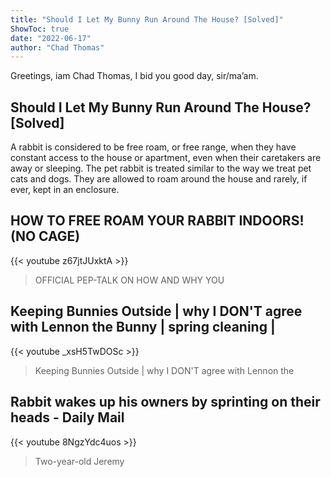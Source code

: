 ```yaml
---
title: "Should I Let My Bunny Run Around The House? [Solved]"
ShowToc: true 
date: "2022-06-17"
author: "Chad Thomas" 
---
```


Greetings, iam Chad Thomas, I bid you good day, sir/ma’am.
## Should I Let My Bunny Run Around The House? [Solved]
 A rabbit is considered to be free roam, or free range, when they have constant access to the house or apartment, even when their caretakers are away or sleeping. The pet rabbit is treated similar to the way we treat pet cats and dogs. They are allowed to roam around the house and rarely, if ever, kept in an enclosure.

## HOW TO FREE ROAM YOUR RABBIT INDOORS! (NO CAGE)
{{< youtube z67jtJUxktA >}}
>OFFICIAL PEP-TALK ON HOW AND WHY YOU 

## Keeping Bunnies Outside | why I DON'T agree with Lennon the Bunny | spring cleaning |
{{< youtube _xsH5TwDOSc >}}
>Keeping Bunnies Outside | why I DON'T agree with Lennon the 

## Rabbit wakes up his owners by sprinting on their heads - Daily Mail
{{< youtube 8NgzYdc4uos >}}
>Two-year-old Jeremy 

